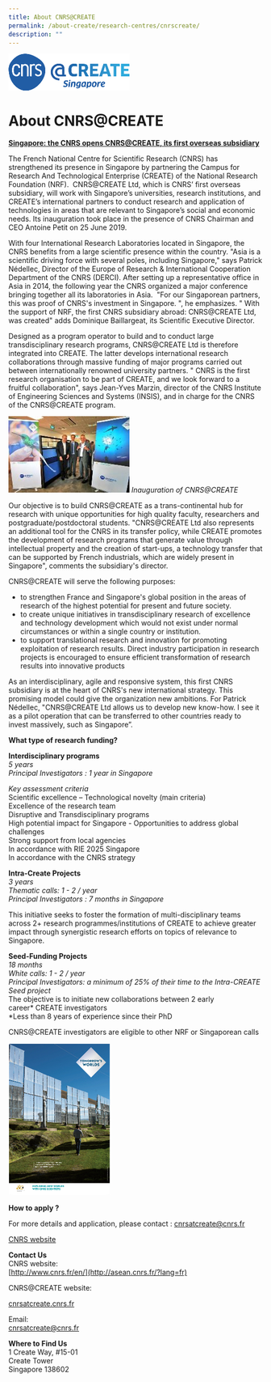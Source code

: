 ```yaml
---
title: About CNRS@CREATE
permalink: /about-create/research-centres/cnrscreate/
description: ""
---
```



![](/images/cnrs1-create.png)

# About CNRS@CREATE

[**Singapore: the CNRS opens CNRS@CREATE, its first overseas subsidiary**](http://www.cnrs.fr/en/singapore-cnrs-opens-cnrscreate-its-first-overseas-subsidiary)

The French National Centre for Scientific Research (CNRS) has strengthened its presence in Singapore by partnering the Campus for Research And Technological Enterprise (CREATE) of the National Research Foundation (NRF).  CNRS@CREATE Ltd, which is CNRS’ first overseas subsidiary, will work with Singapore’s universities, research institutions, and CREATE’s international partners to conduct research and application of technologies in areas that are relevant to Singapore’s social and economic needs. Its inauguration took place in the presence of CNRS Chairman and CEO Antoine Petit on 25 June 2019.

With four International Research Laboratories located in Singapore, the CNRS benefits from a large scientific presence within the country. "Asia is a scientific driving force with several poles, including Singapore," says Patrick Nédellec, Director of the Europe of Research & International Cooperation Department of the CNRS (DERCI). After setting up a representative office in Asia in 2014, the following year the CNRS organized a major conference bringing together all its laboratories in Asia.  "For our Singaporean partners, this was proof of CNRS's investment in Singapore. ", he emphasizes. " With the support of NRF, the first CNRS subsidiary abroad: CNRS@CREATE Ltd, was created" adds Dominique Baillargeat, its Scientific Executive Director.

Designed as a program operator to build and to conduct large transdisciplinary research programs, CNRS@CREATE Ltd is therefore integrated into CREATE. The latter develops international research collaborations through massive funding of major programs carried out between internationally renowned university partners. " CNRS is the first research organisation to be part of CREATE, and we look forward to a fruitful collaboration", says Jean-Yves Marzin, director of the CNRS Institute of Engineering Sciences and Systems (INSIS), and in charge for the CNRS of the CNRS@CREATE program.

![](/images/inauguration-of-cnrs2@create.jpg)
_Inauguration of CNRS@CREATE_

Our objective is to build CNRS@CREATE as a trans-continental hub for research with unique opportunities for high quality faculty, researchers and postgraduate/postdoctoral students. "CNRS@CREATE Ltd also represents an additional tool for the CNRS in its transfer policy, while CREATE promotes the development of research programs that generate value through intellectual property and the creation of start-ups, a technology transfer that can be supported by French industrials, which are widely present in Singapore", comments the subsidiary's director.

CNRS@CREATE will serve the following purposes:

*   to strengthen France and Singapore's global position in the areas of research of the highest potential for present and future society.
*   to create unique initiatives in transdisciplinary research of excellence and technology development which would not exist under normal circumstances or within a single country or institution.
*   to support translational research and innovation for promoting exploitation of research results. Direct industry participation in research projects is encouraged to ensure efficient transformation of research results into innovative products

As an interdisciplinary, agile and responsive system, this first CNRS subsidiary is at the heart of CNRS's new international strategy. This promising model could give the organization new ambitions. For Patrick Nédellec, "CNRS@CREATE Ltd allows us to develop new know-how. I see it as a pilot operation that can be transferred to other countries ready to invest massively, such as Singapore”.

**What type of research funding?**

**Interdisciplinary programs**  
_5 years_  
_Principal Investigators : 1 year in Singapore_

_Key assessment criteria_  
Scientific excellence – Technological novelty (main criteria)  
Excellence of the research team  
Disruptive and Transdisciplinary programs  
High potential impact for Singapore - Opportunities to address global challenges  
Strong support from local agencies  
In accordance with RIE 2025 Singapore  
In accordance with the CNRS strategy

**Intra-Create Projects**  
_3 years  
Thematic calls: 1 - 2 / year  
Principal Investigators : 7 months in Singapore_

This initiative seeks to foster the formation of multi-disciplinary teams across 2+ research programmes/institutions of CREATE to achieve greater impact through synergistic research efforts on topics of relevance to Singapore.

**Seed-Funding Projects**  
_18 months  
White calls: 1 - 2 / year  
Principal Investigators: a minimum of 25% of their time to the Intra-CREATE Seed project_  
The objective is to initiate new collaborations between 2 early career\* CREATE investigators  
\*Less than 8 years of experience since their PhD

CNRS@CREATE investigators are eligible to other NRF or Singaporean calls

![](/images/3cnstomorrows-worlds-pv.png)

**How to apply ?**

For more details and application, please contact : [cnrsatcreate@cnrs.fr](mailto:cnrsatcreate@cnrs.fr)

[CNRS website](http://www.cnrs.fr/en/)




**Contact Us**  
CNRS website:  
[http://www.cnrs.fr/en/](http://asean.cnrs.fr/?lang=fr)



CNRS@CREATE website:

[cnrsatcreate.cnrs.fr](http://cnrsatcreate.cnrs.fr/)

Email:  
[cnrsatcreate@cnrs.fr](mailto:derci.singapore@cnrs.fr)

**Where to Find Us**  
1 Create Way, #15-01  
Create Tower  
Singapore 138602
